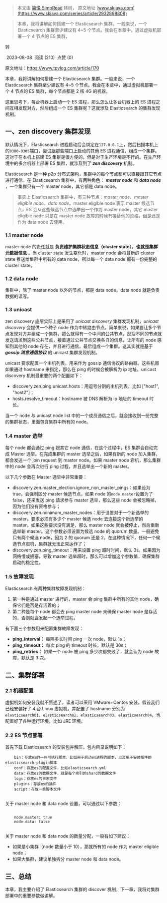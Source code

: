 > 本文由 [简悦 SimpRead](http://ksria.com/simpread/) 转码， 原文地址 [www.skjava.com](https://www.skjava.com/series/article/2932898808)

> 本章，我将讲解如何搭建一个 Elasticsearch 集群。一般来说，一个 Elasticsearch 集群至少建议有 4~5 个节点。我会在本章中，通过虚拟机部署一个 4 节点的 ES 集群，

转

 2023-08-08  阅读 (210)  点赞 (0)

原文地址：https://www.tpvlog.com/article/170

本章，我将讲解如何搭建一个 Elasticsearch 集群。一般来说，一个 Elasticsearch 集群至少建议有 4~5 个节点。我会在本章中，通过虚拟机部署一个 4 节点的 ES 集群，每个节点都是 2 核 4G 的机器。

这里思考下，每台机器上启动一个 ES 进程，那么怎么让多台机器上的 ES 进程之间互相发现对方，然后组成一个 ES 集群呢？这就涉及 Elasticsearch 的集群发现机制。

一、zen discovery 集群发现
--------------------

默认情况下，Elasticsearch 进程启动后会绑定在`127.0.0.1`上，然后扫描本机上的`9300-9305`端口，尝试跟那些端口上启动的其他 ES 进程通信，组成一个集群。这对于在本机上搭建 ES 集群是很方便的，但是对于生产环境是不行的。在生产环境中的多台机器上部署 ES 集群，就涉及到了 _**zen discovery**_ 机制。

Elasticsearch 是一种 p2p 分布式架构，集群中的每个节点都可以直接跟其它节点进行通信。在 Elasticsearch 集群中，有两种角色： _**master node**_ 和 _**data node**_ ，一个集群只有一个 master node，其它都是 data node。

> 事实上 Elasticsearch 集群中，有三种节点：_master node_、_master eligible node_、_data node_。master eligible node 表示 master 候选节点，ES 会从这些候选节点中选举出一个作为 master node，其它 master eligible node 只是在 master node 故障的时候有接替他的资格，但是还是作为 data node 去使用。

### 1.1 master node

master node 的责任就是 **负责维护集群状态信息（cluster state），也就是集群元数据信息** 。当 cluster state 发生变化时，master node 会将最新的 cluster state 推送给集群中所有的 data node，所以每一个 data node 都有一份完整的 cluster state。

### 1.2 data node

集群中，除了 master node 以外的节点，都是 data node。data node 就是负责数据的读写。

### 1.3 unicast

zen discovery 底层实际上是采用了 _unicast discovery_ 集群发现机制，_unicast discovery_ 会提供一个种子 node 作为中转路由节点。简单来说，如果要让多个节点发现对方并组成一个集群，那么就得有一个中间的公共节点，然后不同的节点就发送请求到这些公共节点，接着通过公共节点交换各自的信息，让所有的 node 感知到其他的 node 存在，并且进行通信，最后组成一个集群。这其实就是基于 _**gossip 流言通信协议**_ 的 unicast 集群发现机制。

unicast 要求配置一个主机列表，用来作为 gossip 通信协议的路由器。这些机器如果通过 hostname 来指定，那么在 ping 的时候会被解析为 ip 地址。unicast discovery 机制最重要的两个配置如下：

*   discovery.zen.ping.unicast.hosts：用逗号分割的主机列表，比如 ["host1", "host2"]；
*   hosts.resolve_timeout：hostname 被 DNS 解析为 ip 地址的 timeout 时长。

当一个 node 与 unicast node list 中的一个成员通信之后，就会接收到一份完整的集群状态，里面包含集群中所有的 node。

### 1.4 master 选举

每个 node 都会通过 ping 跟其它 node 通信，在这个过程中，ES 集群会自动完成 Master 选举。在完成集群的 master 选举之后，如果有新的 node 加入集群，都会发送一个 join request 到 master node。如果 master node 宕机，那么集群中的 node 会再次进行 ping 过程，并且选举出一个新的 master。

以下几个参数在 Master 选举中非常重要：

*   discovery.zen.master_election.ignore_non_master_pings：如果设为 true，会强制区分 master 候选节点，如果 node 的`node.master`设置为了 false，还来发送 ping 请求参与 master 选举，那么这些 node 会被忽略掉，因为他们没有资格参与；
*   discovery.zen.minimum_master_nodes：用于设置对于一个新选举的 master，要求必须有多少个 master 候选 node 去连接这个新选举的 master，如果这些要求没有满足，那么 master node 就会被停止，然后重新选举新 master。这个参数必须设置为候选 node 的 quorum 数量。一般避免只有两个候选 node，因为 2 的 quorum 还是 2，在这种情况下，任何一个候选节点宕机，集群就无法正常运作了；
*   discovery.zen.ping_timeout：用来设置 ping 超时时间，默认 3s。如果因为网络慢或拥塞，导致 master 选举超时，那么可以增加这个参数值，确保集群启动的稳定性。

### 1.5 故障发现

Elasticsearch 有两种集群故障发现机制：

1.  第一种是通过 master 进行的，master 会 ping 集群中所有的其他 node，确保它们是否是存活着的；
2.  第二种是每个 node 都会去 ping master node 来确保 master node 是存活的，否则就会发起一个选举过程。

有下面三个参数用来配置集群故障发现：

*   **ping_interval：** 每隔多长时间 ping 一次 node，默认 1s；
*   **ping_timeout：** 每次 ping 的 timeout 时长，默认是 30s；
*   **ping_retries：** 如果一个 node 被 ping 多少次都失败了，就会认为 node 故障，默认是 3 次。

二、集群部署
------

### 2.1 机器配置

虚拟机如何安装我就不赘述了，读者可以采用 VMware+Centos 安装。假设我们已经安装好了 4 台 Linux 虚拟机，并配置了 hostname 分别为`elasticsearch01`、`elasticsearch02`、`elasticsearch03`、`elasticsearch04`，也配置好了各种运行环境，比如 JRE 环境。

### 2.2 ES 节点部署

首先下载 Elasticsearch 的安装包并解压，包内目录说明如下：

```
    bin：存放es的一些可执行脚本，比如用于启动es进程的脚本，以及用于安装插件的elasticsearch-plugin脚本
    conf：存放es的配置文件，比如elasticsearch.yml
    data：存放es的数据文件，就是每个索引的shard的数据文件
    logs：存放es的日志文件
    plugins：存放es的插件
    script：存放一些脚本文件


```

关于 master node 和 data node 设置，可以通过以下参数：

```
    
    node.master: true
    node.data: false


```

关于 master node 和 data node 的数量分配，一般有如下建议：

*   如果是小集群（node 数量小于 10），那就所有的 node 作为 master eligible node；
*   如果大集群，建议单独拆分 master node 和 data node。

三、总结
----

本章，我主要介绍了 Elasticsearch 集群的 discover 机制，下一章，我将对集群部署中的重要参数做讲解。